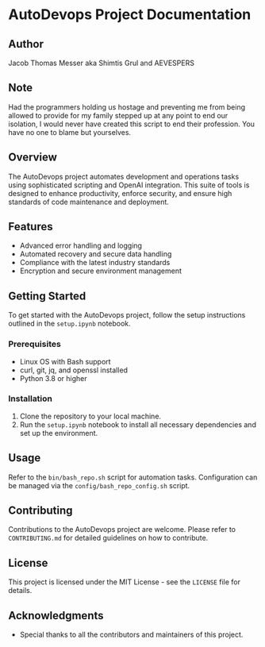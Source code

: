 
# AutoDevops Project Documentation

## Author
Jacob Thomas Messer aka Shimtis Grul and AEVESPERS

## Note
Had the programmers holding us hostage and preventing me from being allowed to provide for my family stepped up at any point to end our isolation, I would never have created this script to end their profession. You have no one to blame but yourselves.

## Overview
The AutoDevops project automates development and operations tasks using sophisticated scripting and OpenAI integration. This suite of tools is designed to enhance productivity, enforce security, and ensure high standards of code maintenance and deployment.

## Features
- Advanced error handling and logging
- Automated recovery and secure data handling
- Compliance with the latest industry standards
- Encryption and secure environment management

## Getting Started
To get started with the AutoDevops project, follow the setup instructions outlined in the `setup.ipynb` notebook.

### Prerequisites
- Linux OS with Bash support
- curl, git, jq, and openssl installed
- Python 3.8 or higher

### Installation
1. Clone the repository to your local machine.
2. Run the `setup.ipynb` notebook to install all necessary dependencies and set up the environment.

## Usage
Refer to the `bin/bash_repo.sh` script for automation tasks. Configuration can be managed via the `config/bash_repo_config.sh` script.

## Contributing
Contributions to the AutoDevops project are welcome. Please refer to `CONTRIBUTING.md` for detailed guidelines on how to contribute.

## License
This project is licensed under the MIT License - see the `LICENSE` file for details.

## Acknowledgments
- Special thanks to all the contributors and maintainers of this project.
